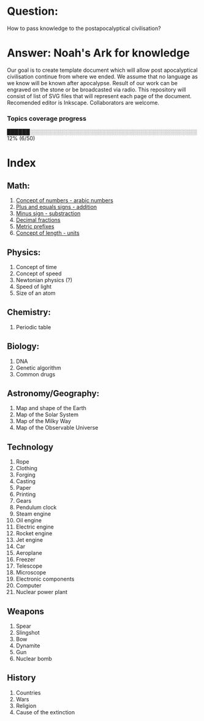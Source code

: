 # Question:
How to pass knowledge to the postapocalyptical civilisation?

# Answer: Noah's Ark for knowledge
Our goal is to create template document which will allow post apocalyptical civilisation continue from where we ended. We assume that no language as we know will be known after apocalypse. Result of our work can be engraved on the stone or be broadcasted via radio. This repository will consist of list of SVG files that will represent each page of the document. Recomended editor is Inkscape. Collaborators are welcome. 

### Topics coverage progress
██████░░░░░░░░░░░░░░░░░░░░░░░░░░░░░░░░░░░░░░░░░░░░ 12% (6/50)

# Index
## Math:

1. [Concept of numbers - arabic numbers](Math/1.%20Concept%20of%20numbers%20-%20arabic%20numbers.svg)
2. [Plus and equals signs - addition](Math/2.%20Plus%20and%20equals%20signs%20-%20addition.svg)
3. [Minus sign - substraction](Math/3.%20Minus%20sign%20-%20substraction.svg)
4. [Decimal fractions](Math/4.%20Decimal%20fractions.svg)
5. [Metric prefixes](Math/5.%20Metric%20prefixes.svg)
6. [Concept of length - units](Math/6.%20Concept%20of%20length%20-%20units.svg)

## Physics:

1. Concept of time
2. Concept of speed
3. Newtonian physics (?)
4. Speed of light
5. Size of an atom

## Chemistry:

1. Periodic table

## Biology:

1. DNA
2. Genetic algorithm
3. Common drugs

## Astronomy/Geography:

1. Map and shape of the Earth
2. Map of the Solar System
3. Map of the Milky Way
4. Map of the Observable Universe

## Technology

1. Rope
2. Clothing
3. Forging
4. Casting
5. Paper
6. Printing
7. Gears
8. Pendulum clock
9. Steam engine
10. Oil engine
11. Electric engine
12. Rocket engine
13. Jet engine
14. Car
15. Aeroplane
16. Freezer
17. Telescope
18. Microscope
19. Electronic components
20. Computer
21. Nuclear power plant 

## Weapons

1. Spear
2. Slingshot
3. Bow
4. Dynamite  
5. Gun 
6. Nuclear bomb 

## History

1. Countries
2. Wars
3. Religion
4. Cause of the extinction

